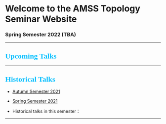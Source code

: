 # Welcome to the AMSS Topology Seminar Website 

### Spring Semester 2022 (TBA)

-------------------------------------------------------------------------------------------


## <font color=DeepSkyBlue size=5 face="黑体">Upcoming Talks</font>


-------------------------------------------------------------------------------------------


## <font color=DeepSkyBlue size=5 face="黑体">Historical Talks</font>

-	[Autumn Semester 2021](https://hrzsea.github.io/AMSS-Topology-Seminar-2021Autumn/) 
-	[Spring Semester 2021](https://hrzsea.github.io/AMSS-Topology-Seminar-2021Spring/) 

-	Historical talks in this semester：

-------------------------------------------------------------------------------------------


